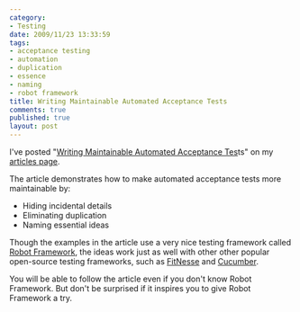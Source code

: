 ```yaml
--- 
category: 
- Testing
date: 2009/11/23 13:33:59
tags: 
- acceptance testing
- automation
- duplication
- essence
- naming
- robot framework
title: Writing Maintainable Automated Acceptance Tests
comments: true
published: true
layout: post
---
```


I've posted "<a href="http://dhemery.com/pdf/writing_maintainable_automated_acceptance_tests.pdf">Writing Maintainable Automated Acceptance Tes</a>ts" on my <a href="http://dhemery.com/articles">articles page</a>.

The article demonstrates how to make automated acceptance tests more maintainable by:
<ul>
	<li>Hiding incidental details</li>
	<li>Eliminating duplication</li>
	<li>Naming essential ideas</li>
</ul>

Though the examples in the article use a very nice testing framework called <a href="http://code.google.com/p/robotframework/">Robot Framework</a>, the ideas work just as well with other other popular open-source testing frameworks, such as <a href="http://fitnesse.org/">FitNesse</a> and <a href="http://cukes.info">Cucumber</a>.

You will be able to follow the article even if you don't know Robot Framework. But don't be surprised if it inspires you to give Robot Framework a try.
